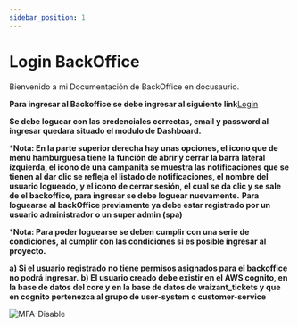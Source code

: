 ```yaml
---
sidebar_position: 1
---
```


# Login BackOffice

Bienvenido a mi Documentación de BackOffice en docusaurio.

**Para ingresar al Backoffice se debe ingresar al siguiente link**[Login](https://backoffice.waizant.com/auth/login)

**Se debe loguear con las credenciales correctas, email y password al ingresar quedara situado el modulo de Dashboard.**

***Nota: En la parte superior derecha hay unas opciones, el icono que de menú hamburguesa tiene la función de abrir y cerrar la barra lateral izquierda, el icono de una campanita se muestra las notificaciones que se tienen al dar clic se refleja el listado de notificaciones, el nombre del usuario logueado, y el icono de cerrar sesión, el cual se da clic y se sale de el backoffice, para ingresar se debe loguear nuevamente.**
**Para loguearse al backOffice previamente ya debe estar registrado por un usuario administrador o un super admin (spa)**

***Nota: Para poder loguearse se deben cumplir con una serie de condiciones, al cumplir con las condiciones si es posible ingresar al proyecto.**

**a) Si el usuario registrado no tiene permisos asignados para el backoffice no podrá ingresar.**
**b) El usuario creado debe existir en el AWS cognito, en la base de datos del core y en la base de datos de waizant_tickets y que en cognito pertenezca al grupo de user-system o customer-service**

![MFA-Disable](/img/backoffice-user/login_backoffice.png )